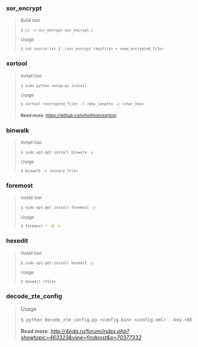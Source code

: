 ### xor_encrypt
><small>Build tool
>```bash
>$ cc -o xor_encrypt xor_encrypt.c
>```
>Usage
>```bash
>$ cat source.txt | ./xor_encrypt <keyfile> > <new_encrypted_file>
>```
></small>
  
### xortool
><small>Install tool
>```bash
>$ sudo python setup.py install
>```
>Usage
>```bash
>$ xortool <encrypted_file> -l <key_length> -c <char_hex>
>```
>__Read more__: <i>https://github.com/hellman/xortool</i></small>
  
### binwalk
><small>Install tool
>```bash
>$ sudo apt-get install binwalk -y
>```
>Usage
>```bash
>$ binwalk -e <binary_file>
>```
></small>
  
### foremost
><small>Install tool
>```bash
>$ sudo apt-get install foremost -y
>```
>Usage
>```bash
>$ foremost * -Q -v
>```
></small>

### hexedit
><small>Install tool
>```bash
>$ sudo apt-get install hexedit -y
>```
>Usage
>```bash
>$ hexedit <file>
>```
></small>
### decode_zte_config
>Usage
>```bash
>$ python decode_zte_config.py <config.bin> <config.xml> --key <KEY>
>```
>__Read more__: <i>http://4pda.ru/forum/index.php?showtopic=463323&view=findpost&p=70377332</i></small>
